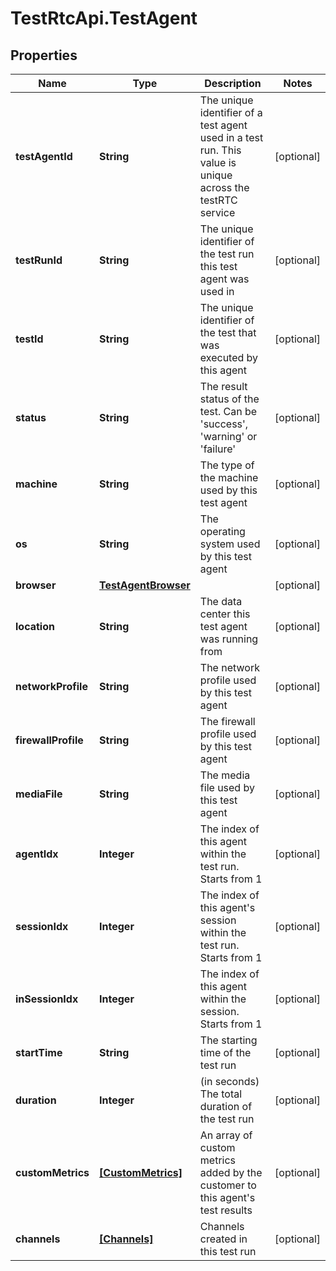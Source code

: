 # TestRtcApi.TestAgent

## Properties
Name | Type | Description | Notes
------------ | ------------- | ------------- | -------------
**testAgentId** | **String** | The unique identifier of a test agent used in a test run. This value is unique across the testRTC service | [optional] 
**testRunId** | **String** | The unique identifier of the test run this test agent was used in | [optional] 
**testId** | **String** | The unique identifier of the test that was executed by this agent | [optional] 
**status** | **String** | The result status of the test. Can be &#39;success&#39;, &#39;warning&#39; or &#39;failure&#39; | [optional] 
**machine** | **String** | The type of the machine used by this test agent | [optional] 
**os** | **String** | The operating system used by this test agent | [optional] 
**browser** | [**TestAgentBrowser**](TestAgentBrowser.md) |  | [optional] 
**location** | **String** | The data center this test agent was running from | [optional] 
**networkProfile** | **String** | The network profile used by this test agent | [optional] 
**firewallProfile** | **String** | The firewall profile used by this test agent | [optional] 
**mediaFile** | **String** | The media file used by this test agent | [optional] 
**agentIdx** | **Integer** | The index of this agent within the test run. Starts from 1 | [optional] 
**sessionIdx** | **Integer** | The index of this agent&#39;s session within the test run. Starts from 1 | [optional] 
**inSessionIdx** | **Integer** | The index of this agent within the session. Starts from 1 | [optional] 
**startTime** | **String** | The starting time of the test run | [optional] 
**duration** | **Integer** | (in seconds) The total duration of the test run | [optional] 
**customMetrics** | [**[CustomMetrics]**](CustomMetrics.md) | An array of custom metrics added by the customer to this agent&#39;s test results | [optional] 
**channels** | [**[Channels]**](Channels.md) | Channels created in this test run | [optional] 


